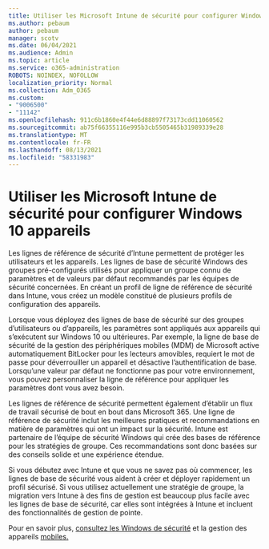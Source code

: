 ```yaml
---
title: Utiliser les Microsoft Intune de sécurité pour configurer Windows 10 appareils
ms.author: pebaum
author: pebaum
manager: scotv
ms.date: 06/04/2021
ms.audience: Admin
ms.topic: article
ms.service: o365-administration
ROBOTS: NOINDEX, NOFOLLOW
localization_priority: Normal
ms.collection: Adm_O365
ms.custom:
- "9006500"
- "11142"
ms.openlocfilehash: 911c6b1860e4f44e6d88897f73173cdd11060562
ms.sourcegitcommit: ab75f66355116e995b3cb5505465b31989339e28
ms.translationtype: MT
ms.contentlocale: fr-FR
ms.lasthandoff: 08/13/2021
ms.locfileid: "58331983"
---
```

# <a name="use-microsoft-intune-security-baselines-to-configure-windows-10-devices"></a>Utiliser les Microsoft Intune de sécurité pour configurer Windows 10 appareils

Les lignes de référence de sécurité d’Intune permettent de protéger les utilisateurs et les appareils. Les lignes de base de sécurité Windows des groupes pré-configurés utilisés pour appliquer un groupe connu de paramètres et de valeurs par défaut recommandés par les équipes de sécurité concernées. En créant un profil de ligne de référence de sécurité dans Intune, vous créez un modèle constitué de plusieurs profils de configuration des appareils.

Lorsque vous déployez des lignes de base de sécurité sur des groupes d’utilisateurs ou d’appareils, les paramètres sont appliqués aux appareils qui s’exécutent sur Windows 10 ou ultérieures. Par exemple, la ligne de base de sécurité de la gestion des périphériques mobiles (MDM) de Microsoft active automatiquement BitLocker pour les lecteurs amovibles, requiert le mot de passe pour déverrouiller un appareil et désactive l’authentification de base. Lorsqu’une valeur par défaut ne fonctionne pas pour votre environnement, vous pouvez personnaliser la ligne de référence pour appliquer les paramètres dont vous avez besoin.

Les lignes de référence de sécurité permettent également d’établir un flux de travail sécurisé de bout en bout dans Microsoft 365. Une ligne de référence de sécurité inclut les meilleures pratiques et recommandations en matière de paramètres qui ont un impact sur la sécurité. Intune est partenaire de l’équipe de sécurité Windows qui crée des bases de référence pour les stratégies de groupe. Ces recommandations sont donc basées sur des conseils solide et une expérience étendue.

Si vous débutez avec Intune et que vous ne savez pas où commencer, les lignes de base de sécurité vous aident à créer et déployer rapidement un profil sécurisé. Si vous utilisez actuellement une stratégie de groupe, la migration vers Intune à des fins de gestion est beaucoup plus facile avec les lignes de base de sécurité, car elles sont intégrées à Intune et incluent des fonctionnalités de gestion de pointe.

Pour en savoir plus, [consultez les Windows de sécurité](https://docs.microsoft.com/windows/security/threat-protection/windows-security-baselines) et la gestion des appareils [mobiles.](https://docs.microsoft.com/windows/client-management/mdm/)

